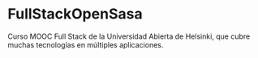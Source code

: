 # FullStackOpenSasa
Curso MOOC Full Stack de la Universidad Abierta de Helsinki, que cubre muchas tecnologías en múltiples aplicaciones.
